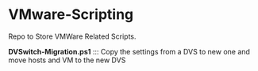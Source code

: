 # VMware-Scripting
Repo to Store VMWare Related Scripts.

**DVSwitch-Migration.ps1** ::: Copy the settings from a DVS to new one and move hosts and VM to the new DVS
